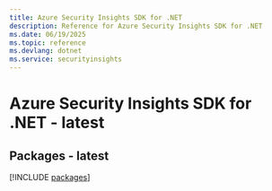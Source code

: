 ```yaml
---
title: Azure Security Insights SDK for .NET
description: Reference for Azure Security Insights SDK for .NET
ms.date: 06/19/2025
ms.topic: reference
ms.devlang: dotnet
ms.service: securityinsights
---
```

# Azure Security Insights SDK for .NET - latest
## Packages - latest
[!INCLUDE [packages](security-insights-index.md)]